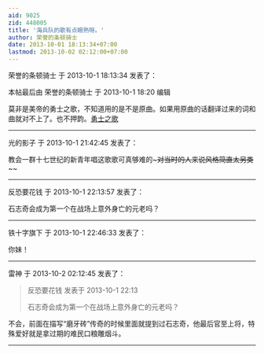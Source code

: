 ```yaml
---
aid: 9025
zid: 448005
title: '海兵队的歌有点眼熟呀。'
author: 荣誉的条顿骑士
date: 2013-10-01 18:13:34+07:00
lastmod: 2013-10-02 02:12:00+07:00
---
```


荣誉的条顿骑士 于 2013-10-1 18:13:34 发表了：

本帖最后由 荣誉的条顿骑士 于 2013-10-1 18:20 编辑 

莫非是美帝的勇士之歌，不知道用的是不是原曲。如果用原曲的话翻译过来的词和曲就对不上了。也不押韵。[勇士之歌](http://v.youku.com/v_show/id_XMjk0NzMzMDU2.html)

---------

光的影子 于 2013-10-1 21:42:45 发表了：

教会一群十七世纪的新青年唱这歌歌可真够难的~~~对当时的人来说风格简直太另类~~~~

---------

反恐要花钱 于 2013-10-1 22:13:57 发表了：

石志奇会成为第一个在战场上意外身亡的元老吗？

---------

铁十字旗下 于 2013-10-1 22:46:33 发表了：

你妹！

---------

雷神 于 2013-10-2 02:12:45 发表了：

> 反恐要花钱 发表于 2013-10-1 22:13
> 
> 石志奇会成为第一个在战场上意外身亡的元老吗？



不会，前面在描写“磨牙砖”传奇的时候里面就提到过石志奇，他最后官至上将，特殊爱好就是拿过期的难民口粮雕烟斗。

---------

